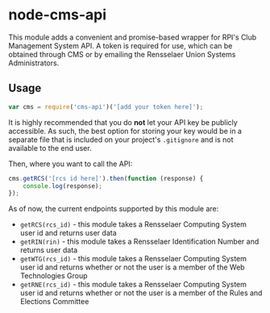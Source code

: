 # node-cms-api

This module adds a convenient and promise-based wrapper for RPI's Club Management
System API. A token is required for use, which can be obtained through CMS or by emailing the
Rensselaer Union Systems Administrators.

## Usage

```javascript
var cms = require('cms-api')('[add your token here]');
```

It is highly recommended that you do **not** let your API key be publicly accessible. As such, the best option for storing your key would be in a separate file that is included on your project's `.gitignore` and is not available to the end user.

Then, where you want to call the API:

```javascript
cms.getRCS('[rcs id here]').then(function (response) {
    console.log(response);
});
```

As of now, the current endpoints supported by this module are:
* `getRCS(rcs_id)` - this module takes a Rensselaer Computing System user id and returns user data
* `getRIN(rin)` - this module takes a Rensselaer Identification Number and returns user data
* `getWTG(rcs_id)` - this module takes a Rensselaer Computing System user id and returns whether or not the user is a member of the Web Technologies Group
* `getRNE(rcs_id)` - this module takes a Rensselaer Computing System user id and returns whether or not the user is a member of the Rules and Elections Committee

